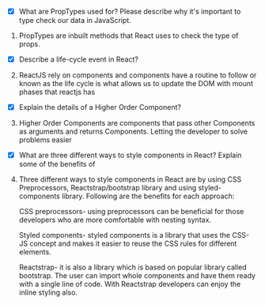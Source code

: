 - [x] What are PropTypes used for? Please describe why it's important to type check our data in JavaScript.

1. PropTypes are inbuilt methods that React uses to check the type of props.

- [x] Describe a life-cycle event in React?

2. ReactJS rely on components and components have a routine to follow or known as the life cycle is what allows us to update the DOM with mount phases that reactjs has

- [x] Explain the details of a Higher Order Component?

3. Higher Order Components are components that pass other Components as arguments and returns Components. Letting the developer to solve problems easier

- [x] What are three different ways to style components in React? Explain some of the benefits of

4. Three different ways to style components in React are by using CSS Preprocessors, Reactstrap/bootstrap library and using styled-components library. Following are the benefits for each approach:

	CSS preprocessors- using preprocessors can be beneficial for those developers who are more comfortable with nesting       syntax.

	Styled components- styled components is a library that uses the CSS-JS concept and makes it easier to reuse the CSS       rules for different elements.

	Reactstrap- it is also a library which is based on popular library called bootstrap. The user can import whole components and have them ready with a single line of code. With Reactstrap developers can enjoy the inline styling also.
